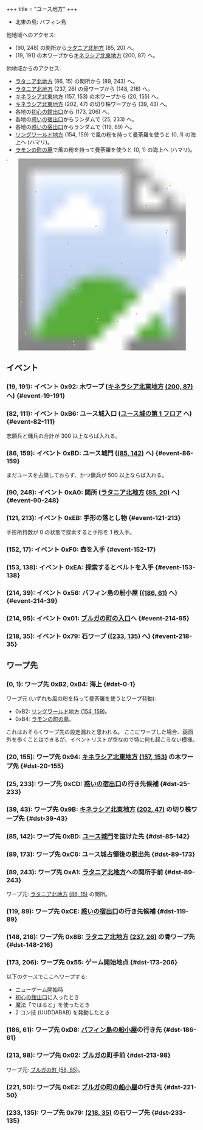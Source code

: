 +++
title = "ユース地方"
+++

* 北東の島: バフィン島

他地域へのアクセス:

* (90, 248) の関所から[ラタニア北地方](@/map/map-04/_index.md) (85, 20) へ。
* (19, 191) の木ワープから[キネラシア北東地方](@/map/map-03/_index.md) (200, 87) へ。

他地域からのアクセス:

* [ラタニア北地方](@/map/map-04/_index.md) (86, 15) の関所から (89, 243) へ。
* [ラタニア北地方](@/map/map-04/_index.md) (237, 26) の骨ワープから (148, 216) へ。
* [キネラシア北東地方](@/map/map-03/_index.md) (157, 153) の木ワープから (20, 155) へ。
* [キネラシア北東地方](@/map/map-03/_index.md) (202, 47) の切り株ワープから (39, 43) へ。
* 各地の[初心の館出口](@/map/map-13b/_index.md#event-112-214)から (173, 206) へ。
* 各地の[惑いの宿出口](@/map/map-13b/_index.md#event-240-150)からランダムで (25, 233) へ。
* 各地の[惑いの宿出口](@/map/map-13b/_index.md#event-240-150)からランダムで (119, 89) へ。
* [リングワールド地方](@/map/map-10/_index.md) (154, 159) で風の粉を持って曼荼羅を使うと (0, 1) の海上へ (ハマリ)。
* [ラモンの町の墓](@/map/map-12/_index.md#event-207-227)で風の粉を持って曼荼羅を使うと (0, 1) の海上へ (ハマリ)。

<!-- SVG {{{ -->
<svg width="1536" height="1536" viewbox="0 0 2048 2048">
<defs>
<image id="svg-asset-bg" width="2048" height="2048" href="map-00.webp" />
<image id="svg-asset-event" width="16" height="16" href="icon-event.png" />
<image id="svg-asset-destination" width="16" height="16" href="icon-destination.png" />
</defs>
<use href="#svg-asset-bg" x="0" y="0"></use>
<text class="caption-48" x="1500" y="80" fill="pink">バフィン島</text>
<text class="caption-24" x="24" y="32" fill="yellow">ハマリ</text>
<text class="caption-24" x="300" y="328" fill="yellow">切株</text>
<text class="caption-24" x="1208" y="120" fill="yellow">壺</text>
<text class="caption-24" x="1744" y="272" fill="yellow">石</text>
<text class="caption-32" x="1680" y="280" fill="yellow">船</text>
<text class="caption-24" x="1764" y="444" fill="yellow">船</text>
<text class="caption-24" x="1504" y="480" fill="yellow">船</text>
<text class="caption-24" x="948" y="704" fill="yellow">惑</text>
<text class="caption-48" x="544" y="816" fill="yellow">ユース城</text>
<text class="caption-32" x="1680" y="704" fill="yellow">ブルガ</text>
<text class="caption-24" x="1860" y="1120" fill="yellow">石</text>
<text class="caption-24" x="1200" y="1144" fill="yellow">ベルト</text>
<text class="caption-24" x="156" y="1284" fill="yellow">木</text>
<text class="caption-24" x="148" y="1572" fill="yellow">木</text>
<text class="caption-24" x="196" y="1856" fill="yellow">惑</text>
<text class="caption-24" x="1380" y="1640" fill="yellow">初</text>
<text class="caption-24" x="1180" y="1768" fill="yellow">骨</text>
<text class="caption-24" x="952" y="1748" fill="yellow">手形</text>
<text class="caption-32" x="664" y="2032" fill="yellow">関</text>
<a href="#event-19-191">
<use href="#svg-asset-event" x="152" y="1528"><title>(19, 191): イベント 0x92: 木ワープ (キネラシア北東地方 (200, 87) へ)</title></use>
</a>
<a href="#event-82-111">
<use href="#svg-asset-event" x="656" y="888"><title>(82, 111): イベント 0xB6: ユース城入口 (ユース城の第 1 フロアへ)</title></use>
</a>
<a href="#event-86-159">
<use href="#svg-asset-event" x="688" y="1272"><title>(86, 159): イベント 0xBD: ユース城門 (ユース地方 (85, 142) へ)</title></use>
</a>
<a href="#event-90-248">
<use href="#svg-asset-event" x="720" y="1984"><title>(90, 248): イベント 0xA0: 関所 (ラタニア北地方 (85, 20) へ)</title></use>
</a>
<a href="#event-121-213">
<use href="#svg-asset-event" x="968" y="1704"><title>(121, 213): イベント 0xEB: 手形の落とし物</title></use>
</a>
<a href="#event-152-17">
<use href="#svg-asset-event" x="1216" y="136"><title>(152, 17): イベント 0xF0: 壺を入手</title></use>
</a>
<a href="#event-153-138">
<use href="#svg-asset-event" x="1224" y="1104"><title>(153, 138): イベント 0xEA: 探索するとベルトを入手</title></use>
</a>
<a href="#event-214-39">
<use href="#svg-asset-event" x="1712" y="312"><title>(214, 39): イベント 0x56: バフィン島の船小屋 ((186, 61) へ)</title></use>
</a>
<a href="#event-214-95">
<use href="#svg-asset-event" x="1712" y="760"><title>(214, 95): イベント 0x01: ブルガの町の入口へ</title></use>
</a>
<a href="#event-218-35">
<use href="#svg-asset-event" x="1744" y="280"><title>(218, 35): イベント 0x79: 石ワープ ((233, 135) へ)</title></use>
</a>
<a href="#dst-0-1">
<use href="#svg-asset-destination" x="0" y="8"><title>(0, 1): ワープ先 0xB2, 0xB4: 海上</title></use>
</a>
<a href="#dst-213-98">
<use href="#svg-asset-destination" x="1704" y="784"><title>(213, 98): ワープ先 0x02: ブルガの町手前</title></use>
</a>
<a href="#dst-173-206">
<use href="#svg-asset-destination" x="1384" y="1648"><title>(173, 206): ワープ先 0x55: ゲーム開始地点</title></use>
</a>
<a href="#dst-233-135">
<use href="#svg-asset-destination" x="1864" y="1080"><title>(233, 135): ワープ先 0x79: (218, 35) の石ワープ先</title></use>
</a>
<a href="#dst-148-216">
<use href="#svg-asset-destination" x="1184" y="1728"><title>(148, 216): ワープ先 0x8B: ラタニア北地方 (237, 26) の骨ワープ先</title></use>
</a>
<a href="#dst-20-155">
<use href="#svg-asset-destination" x="160" y="1240"><title>(20, 155): ワープ先 0x94: キネラシア北東地方 (157, 153) の木ワープ先</title></use>
</a>
<a href="#dst-39-43">
<use href="#svg-asset-destination" x="312" y="344"><title>(39, 43): ワープ先 0x9B: キネラシア北東地方 (202, 47) の切り株ワープ先</title></use>
</a>
<a href="#dst-89-243">
<use href="#svg-asset-destination" x="712" y="1944"><title>(89, 243): ワープ先 0xA1: ラタニア北地方への関所手前</title></use>
</a>
<a href="#dst-85-142">
<use href="#svg-asset-destination" x="680" y="1136"><title>(85, 142): ワープ先 0xBD: ユース城門を抜けた先</title></use>
</a>
<a href="#dst-89-173">
<use href="#svg-asset-destination" x="712" y="1384"><title>(89, 173): ワープ先 0xC6: ユース城占領後の脱出先</title></use>
</a>
<a href="#dst-25-233">
<use href="#svg-asset-destination" x="200" y="1864"><title>(25, 233): ワープ先 0xCD: 惑いの宿出口の行き先候補</title></use>
</a>
<a href="#dst-119-89">
<use href="#svg-asset-destination" x="952" y="712"><title>(119, 89): ワープ先 0xCE: 惑いの宿出口の行き先候補</title></use>
</a>
<a href="#dst-186-61">
<use href="#svg-asset-destination" x="1488" y="488"><title>(186, 61): ワープ先 0xD8: バフィン島の船小屋の行き先</title></use>
</a>
<a href="#dst-221-50">
<use href="#svg-asset-destination" x="1768" y="400"><title>(221, 50): ワープ先 0xE2: ブルガの町の船小屋の行き先</title></use>
</a>
</svg>
<!-- }}} -->


## イベント

### (19, 191): イベント 0x92: 木ワープ ([キネラシア北東地方](@/map/map-03/_index.md) [(200, 87)](@/map/map-03/_index.md#dst-200-87) へ) {#event-19-191}

### (82, 111): イベント 0xB6: ユース城入口 ([ユース城の第 1 フロア](@/map/map-14/_index.md#dst-20-21) へ) {#event-82-111}

志願兵と傭兵の合計が 300 以上ならば入れる。

### (86, 159): イベント 0xBD: ユース城門 ([(85, 142)](#dst-85-142) へ) {#event-86-159}

まだユースを占領しておらず、かつ傭兵が 500 以上ならば入れる。

### (90, 248): イベント 0xA0: 関所 ([ラタニア北地方](@/map/map-04/_index.md) [(85, 20)](@/map/map-04/_index.md#dst-85-20) へ) {#event-90-248}

### (121, 213): イベント 0xEB: 手形の落とし物 {#event-121-213}

手形所持数が 0 の状態で探索すると手形を 1 枚入手。

### (152, 17): イベント 0xF0: 壺を入手 {#event-152-17}

### (153, 138): イベント 0xEA: 探索するとベルトを入手 {#event-153-138}

### (214, 39): イベント 0x56: バフィン島の船小屋 ([(186, 61)](#dst-186-61) へ) {#event-214-39}

### (214, 95): イベント 0x01: [ブルガの町の入口](@/map/map-12/_index.md#dst-57-82)へ {#event-214-95}

### (218, 35): イベント 0x79: 石ワープ ([(233, 135)](#dst-233-135) へ) {#event-218-35}


## ワープ先

### (0, 1): ワープ先 0xB2, 0xB4: 海上 {#dst-0-1}

ワープ元 (いずれも風の粉を持って曼荼羅を使うとワープ発動):

* 0xB2: [リングワールド地方](@/map/map-10/_index.md) [(154, 159)](@/map/map-10/_index.md#event-154-159)。
* 0xB4: [ラモンの町の墓](@/map/map-12/_index.md#event-207-227)。

これはおそらくワープ先の設定漏れと思われる。
ここにワープした場合、画面外を歩くことはできるが、イベントリストが空なので特に何も起こらない模様。

### (20, 155): ワープ先 0x94: [キネラシア北東地方](@/map/map-03/_index.md) [(157, 153)](@/map/map-03/_index.md#event-157-153) の木ワープ先 {#dst-20-155}

### (25, 233): ワープ先 0xCD: [惑いの宿出口](@/map/map-13b/_index.md#event-240-150)の行き先候補 {#dst-25-233}

### (39, 43): ワープ先 0x9B: [キネラシア北東地方](@/map/map-03/_index.md) [(202, 47)](@/map/map-03/_index.md#event-202-47) の切り株ワープ先 {#dst-39-43}

### (85, 142): ワープ先 0xBD: [ユース城門](#event-86-159)を抜けた先 {#dst-85-142}

### (89, 173): ワープ先 0xC6: ユース城占領後の脱出先 {#dst-89-173}

### (89, 243): ワープ先 0xA1: [ラタニア北地方](@/map/map-04/_index.md)への関所手前 {#dst-89-243}

ワープ元: [ラタニア北地方](@/map/map-04/_index.md) [(86, 15)](@/map/map-04/_index.md#event-86-15) の関所。

### (119, 89): ワープ先 0xCE: [惑いの宿出口](@/map/map-13b/_index.md#event-240-150)の行き先候補 {#dst-119-89}

### (148, 216): ワープ先 0x8B: [ラタニア北地方](@/map/map-04/_index.md) [(237, 26)](@/map/map-04/_index.md#event-237-26) の骨ワープ先 {#dst-148-216}

### (173, 206): ワープ先 0x55: ゲーム開始地点 {#dst-173-206}

以下のケースでここへワープする:

* ニューゲーム開始時
* [初心の館出口](@/map/map-13b/_index.md#event-112-214)に入ったとき
* 魔法「でほると」を使ったとき
* 2 コン技 (UUDDABAB) を発動したとき

### (186, 61): ワープ先 0xD8: [バフィン島の船小屋](#event-214-39)の行き先 {#dst-186-61}

### (213, 98): ワープ先 0x02: [ブルガの町](@/map/map-12/_index.md#dst-57-82)手前 {#dst-213-98}

ワープ元: [ブルガの町 (58, 85)](@/map/map-12/_index.md#event-58-85)。

### (221, 50): ワープ先 0xE2: [ブルガの町の船小屋](@/map/map-12/_index.md#event-72-27)の行き先 {#dst-221-50}

### (233, 135): ワープ先 0x79: [(218, 35)](#event-218-35) の石ワープ先 {#dst-233-135}
